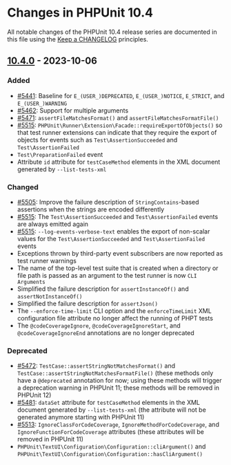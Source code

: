 # Changes in PHPUnit 10.4

All notable changes of the PHPUnit 10.4 release series are documented in this file using the [Keep a CHANGELOG](https://keepachangelog.com/) principles.

## [10.4.0] - 2023-10-06

### Added

* [#5441](https://github.com/sebastianbergmann/phpunit/issues/5441): Baseline for `E_(USER_)DEPRECATED`, `E_(USER_)NOTICE`, `E_STRICT`, and `E_(USER_)WARNING`
* [#5462](https://github.com/sebastianbergmann/phpunit/pull/5462): Support for multiple arguments
* [#5471](https://github.com/sebastianbergmann/phpunit/issues/5471): `assertFileMatchesFormat()` and `assertFileMatchesFormatFile()`
* [#5515](https://github.com/sebastianbergmann/phpunit/issues/5515): `PHPUnit\Runner\Extension\Facade::requireExportOfObjects()` so that test runner extensions can indicate that they require the export of objects for events such as `Test\AssertionSucceeded` and `Test\AssertionFailed`
* `Test\PreparationFailed` event
* Attribute `id` attribute for `testCaseMethod` elements in the XML document generated by `--list-tests-xml`

### Changed

* [#5505](https://github.com/sebastianbergmann/phpunit/pull/5505): Improve the failure description of `StringContains`-based assertions when the strings are encoded differently 
* [#5515](https://github.com/sebastianbergmann/phpunit/issues/5515): The `Test\AssertionSucceeded` and `Test\AssertionFailed` events are always emitted again
* [#5515](https://github.com/sebastianbergmann/phpunit/issues/5515): `--log-events-verbose-text` enables the export of non-scalar values for the `Test\AssertionSucceeded` and `Test\AssertionFailed` events
* Exceptions thrown by third-party event subscribers are now reported as test runner warnings
* The name of the top-level test suite that is created when a directory or file path is passed as an argument to the test runner is now `CLI Arguments`
* Simplified the failure description for `assertInstanceOf()` and `assertNotInstanceOf()`
* Simplified the failure description for `assertJson()`
* The `--enforce-time-limit` CLI option and the `enforceTimeLimit` XML configuration file attribute no longer affect the running of PHPT tests
* The `@codeCoverageIgnore`, `@codeCoverageIgnoreStart`, and `@codeCoverageIgnoreEnd` annotations are no longer deprecated

### Deprecated

* [#5472](https://github.com/sebastianbergmann/phpunit/issues/5472): `TestCase::assertStringNotMatchesFormat()` and `TestCase::assertStringNotMatchesFormatFile()` (these methods only have a `@deprecated` annotation for now; using these methods will trigger a deprecation warning in PHPUnit 11; these methods will be removed in PHPUnit 12)
* [#5481](https://github.com/sebastianbergmann/phpunit/issues/5481): `dataSet` attribute for `testCaseMethod` elements in the XML document generated by `--list-tests-xml` (the attribute will not be generated anymore starting with PHPUnit 11)
* [#5513](https://github.com/sebastianbergmann/phpunit/issues/5513): `IgnoreClassForCodeCoverage`, `IgnoreMethodForCodeCoverage`, and `IgnoreFunctionForCodeCoverage` attributes (these attributes will be removed in PHPUnit 11)
* `PHPUnit\TextUI\Configuration\Configuration::cliArgument()` and `PHPUnit\TextUI\Configuration\Configuration::hasCliArgument()`

[10.4.0]: https://github.com/sebastianbergmann/phpunit/compare/10.3...main
